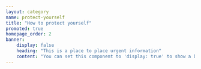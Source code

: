 ```yaml
---
layout: category
name: protect-yourself
title: "How to protect yourself"
promoted: true
homepage_order: 2
banner:
    display: false
    heading: "This is a place to place urgent information"
    content: "You can set this component to 'display: true' to show a banner at the top of the page."
---
```

